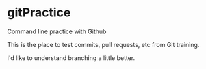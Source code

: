 # gitPractice
Command line practice with Github

This is the place to test commits, pull requests, etc from Git training.

I'd like to understand branching a little better.

